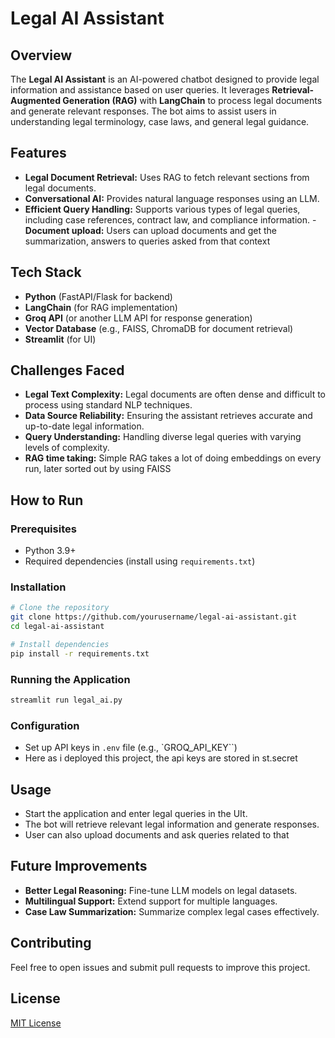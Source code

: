 # Legal AI Assistant

## Overview

The **Legal AI Assistant** is an AI-powered chatbot designed to provide legal information and assistance based on user queries. It leverages **Retrieval-Augmented Generation (RAG)** with **LangChain** to process legal documents and generate relevant responses. The bot aims to assist users in understanding legal terminology, case laws, and general legal guidance.

## Features

- **Legal Document Retrieval:** Uses RAG to fetch relevant sections from legal documents.
- **Conversational AI:** Provides natural language responses using an LLM.
- **Efficient Query Handling:** Supports various types of legal queries, including case references, contract law, and compliance information.
-**Document upload:** Users can upload documents and get the summarization, answers to queries asked from that context

## Tech Stack

- **Python** (FastAPI/Flask for backend)
- **LangChain** (for RAG implementation)
- **Groq API** (or another LLM API for response generation)
- **Vector Database** (e.g., FAISS, ChromaDB for document retrieval)
- **Streamlit** (for UI)

## Challenges Faced

- **Legal Text Complexity:** Legal documents are often dense and difficult to process using standard NLP techniques.
- **Data Source Reliability:** Ensuring the assistant retrieves accurate and up-to-date legal information.
- **Query Understanding:** Handling diverse legal queries with varying levels of complexity.
- **RAG time taking:** Simple RAG takes a lot of doing embeddings on every run, later sorted out by using FAISS 

## How to Run

### Prerequisites

- Python 3.9+
- Required dependencies (install using `requirements.txt`)

### Installation

```sh
# Clone the repository
git clone https://github.com/yourusername/legal-ai-assistant.git
cd legal-ai-assistant

# Install dependencies
pip install -r requirements.txt
```

### Running the Application

```sh
streamlit run legal_ai.py
```

### Configuration

- Set up API keys in `.env` file (e.g., `GROQ_API_KEY``)
- Here as i deployed this project, the api keys are stored in st.secret

## Usage

- Start the application and enter legal queries in the UIt.
- The bot will retrieve relevant legal information and generate responses.
- User can also upload documents and ask queries related to that

## Future Improvements

- **Better Legal Reasoning:** Fine-tune LLM models on legal datasets.
- **Multilingual Support:** Extend support for multiple languages.
- **Case Law Summarization:** Summarize complex legal cases effectively.
  

## Contributing

Feel free to open issues and submit pull requests to improve this project.

## License

[MIT License](LICENSE)


